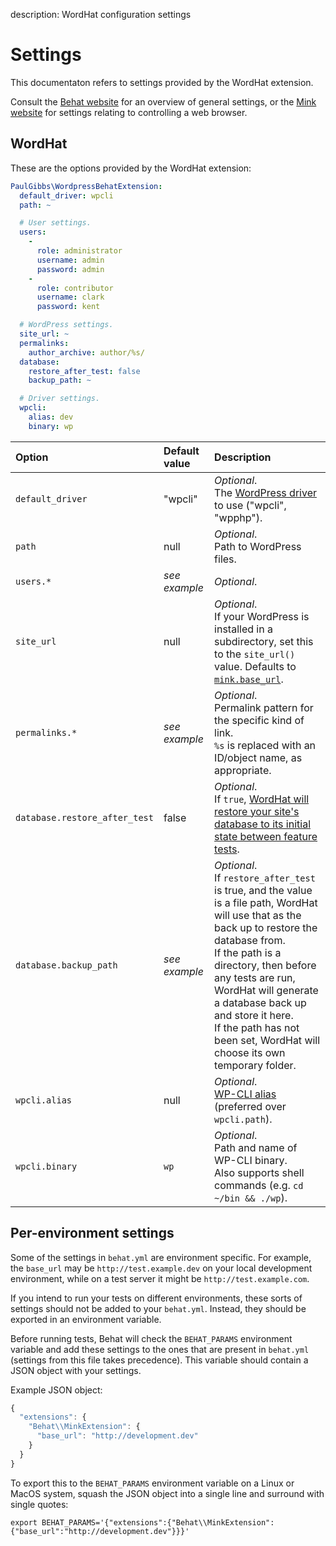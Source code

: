 description: WordHat configuration settings
# Settings

This documentaton refers to settings provided by the WordHat extension.

Consult the [Behat website](http://behat.org/en/latest/user_guide/configuration.html) for an overview of general settings, or the [Mink website](http://mink.behat.org/en/latest/) for settings relating to controlling a web browser.


## WordHat

These are the options provided by the WordHat extension:

```YAML
PaulGibbs\WordpressBehatExtension:
  default_driver: wpcli
  path: ~

  # User settings.
  users:
    -
      role: administrator
      username: admin
      password: admin
    -
      role: contributor
      username: clark
      password: kent

  # WordPress settings.
  site_url: ~
  permalinks:
    author_archive: author/%s/
  database:
    restore_after_test: false
    backup_path: ~

  # Driver settings.
  wpcli:
    alias: dev
    binary: wp
```

Option           | Default value | Description
:----------------| :------------ | :----------
`default_driver` | "wpcli"       | _Optional_.<br>The [WordPress driver](/features/overview.md) to use ("wpcli", "wpphp").
`path`           | null          | _Optional_.<br>Path to WordPress files.
`users.*`        | _see example_ | _Optional_.
`site_url`       | null          | _Optional_.<br>If your WordPress is installed in a subdirectory, set this to the `site_url()` value. Defaults to [`mink.base_url`](http://behat.org/en/latest/user_guide/configuration.html#extensions).
`permalinks.*`   | _see example_ | _Optional_.<br>Permalink pattern for the specific kind of link.<br>`%s` is replaced with an ID/object name, as appropriate.
`database.restore_after_test` | false | _Optional_.<br>If <code>true</code>, [WordHat will restore your site's database to its initial state between feature tests](/recipes/content.md).
`database.backup_path` | _see example_ | _Optional_.<br>If <code>restore_after_test</code> is true, and the value is a file path, WordHat will use that as the back up to restore the database from.<br>If the path is a directory, then before any tests are run, WordHat will generate a database back up and store it here.<br>If the path has not been set, WordHat will choose its own temporary folder.
`wpcli.alias`    | null          | _Optional_.<br>[WP-CLI alias](https://wp-cli.org/commands/cli/alias/) (preferred over `wpcli.path`).
`wpcli.binary`   | `wp`          | _Optional_.<br>Path and name of WP-CLI binary.<br>Also supports shell commands (e.g. `cd ~/bin && ./wp`).


## Per-environment settings

Some of the settings in `behat.yml` are environment specific. For example, the `base_url` may be `http://test.example.dev` on your local development environment, while on a test server it might be `http://test.example.com`.

If you intend to run your tests on different environments, these sorts of settings should not be added to your `behat.yml`. Instead, they should be exported in an environment variable.

Before running tests, Behat will check the `BEHAT_PARAMS` environment variable and add these settings to the ones that are present in `behat.yml` (settings from this file takes precedence). This variable should contain a JSON object with your settings.

Example JSON object:

```JavaScript
{
  "extensions": {
    "Behat\\MinkExtension": {
      "base_url": "http://development.dev"
    }
  }
}
```

To export this to the ``BEHAT_PARAMS`` environment variable on a Linux or MacOS system, squash the JSON object into a single line and surround with single quotes:

```Shell
export BEHAT_PARAMS='{"extensions":{"Behat\\MinkExtension":{"base_url":"http://development.dev"}}}'
```

